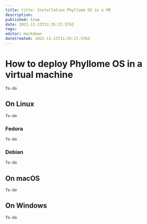 ```yaml
---
title: title: Installation Phyllome OS in a VM
description: 
published: true
date: 2021-11-13T11:35:17.576Z
tags: 
editor: markdown
dateCreated: 2021-11-13T11:35:17.576Z
---
```


# How to deploy Phyllome OS in a virtual machine

`To-do`

## On Linux

`To-do`

### Fedora

`To-do`

### Debian

`To-do`

## On macOS

`To-do`

## On Windows

`To-do`